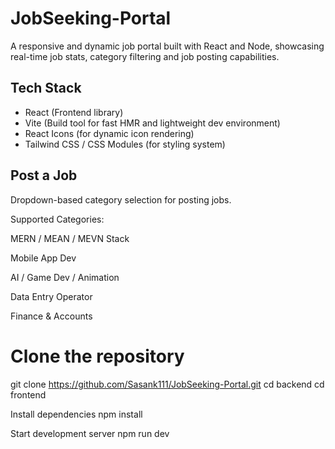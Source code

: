 # JobSeeking-Portal
A responsive and dynamic job portal built with React and Node, showcasing real-time job stats, category filtering and job posting capabilities.

##  Tech Stack

- React (Frontend library)
- Vite (Build tool for fast HMR and lightweight dev environment)
- React Icons (for dynamic icon rendering)
- Tailwind CSS / CSS Modules (for styling system)

## Post a Job
Dropdown-based category selection for posting jobs.

Supported Categories:

MERN / MEAN / MEVN Stack

Mobile App Dev

AI / Game Dev / Animation

Data Entry Operator

Finance & Accounts
# Clone the repository
git clone https://github.com/Sasank111/JobSeeking-Portal.git
cd backend
cd frontend

Install dependencies
npm install

Start development server
npm run dev


